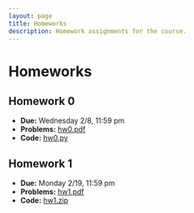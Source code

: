 ```yaml
---
layout: page
title: Homeworks
description: Homework assignments for the course.
---
```


# Homeworks

## Homework 0
- **Due:** Wednesday 2/8, 11:59 pm
- **Problems:** [hw0.pdf](/assets/files/hw0.pdf)
- **Code:** [hw0.py](/assets/files/hw0.py)

## Homework 1
- **Due:** Monday 2/19, 11:59 pm
- **Problems:** [hw1.pdf](/assets/files/hw1.pdf)
- **Code:** [hw1.zip](/assets/files/hw1.zip)

<!-- ## Homework 2
- **Due:** Monday 9/25, 11:59 pm
- **Problems:** [hw2.pdf](/assets/files/hw2.pdf)
- **Code:** [hw2.zip](/assets/files/hw2.zip)

## Homework 3
- **Due:** Monday 10/9, 11:59 pm
- **Problems:** [hw3.pdf](/assets/files/hw3.pdf)
- **Code:** [hw3.zip](/assets/files/hw3.zip)

## Homework 4
- **Due:** Monday 10/30, 11:59 pm
- **Problems:** [hw4.pdf](/assets/files/hw4.pdf)
- **Code:** [hw4.zip](/assets/files/hw4.zip)

## Homework 5
- **Due:** Monday 11/15, 11:59 pm
- **Problems:** [hw5.pdf](/assets/files/hw5.pdf)

## Homework 6
- **Due:** Thursday 12/7, 11:59 pm
- **Problems:** [hw6.pdf](/assets/files/hw6.pdf)
- **Code:** [hw0.py](/assets/files/regularization.py) -->